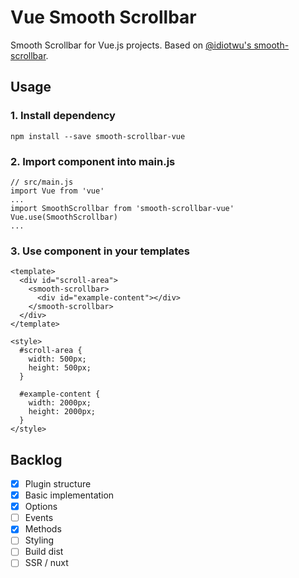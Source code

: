 # Vue Smooth Scrollbar
Smooth Scrollbar for Vue.js projects. Based on [@idiotwu's smooth-scrollbar](https://idiotwu.github.io/smooth-scrollbar/).
## Usage
### 1. Install dependency

```
npm install --save smooth-scrollbar-vue
```
### 2. Import component into main.js
```
// src/main.js
import Vue from 'vue'
...
import SmoothScrollbar from 'smooth-scrollbar-vue'
Vue.use(SmoothScrollbar)
...
```
### 3. Use component in your templates
```
<template>
  <div id="scroll-area">
    <smooth-scrollbar>
      <div id="example-content"></div>
    </smooth-scrollbar>
  </div>
</template>

<style>
  #scroll-area {
    width: 500px;
    height: 500px;
  }

  #example-content {
    width: 2000px;
    height: 2000px;
  }
</style>
```

## Backlog
* [x] Plugin structure
* [x] Basic implementation
* [x] Options
* [ ] Events
* [x] Methods
* [ ] Styling
* [ ] Build dist
* [ ] SSR / nuxt